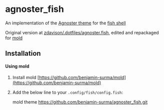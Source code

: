 # agnoster_fish

An implementation of the [Agnoster theme](https://gist.github.com/agnoster/3712874) for the [fish shell](http://fishshell.com)

Original version at [zdavison/.dotfiles/agnoster.fish](https://github.com/zdavison/.dotfiles/blob/master/agnoster.fish), edited and repackaged for [mold](https://github.com/benjamin-surma/mold)

## Installation

#### Using mold

1. Install mold [https://github.com/benjamin-surma/mold](https://github.com/benjamin-surma/mold)
2. Add the below line to your `.config/fish/config.fish`:

    mold theme https://github.com/benjamin-surma/agnoster_fish.git

